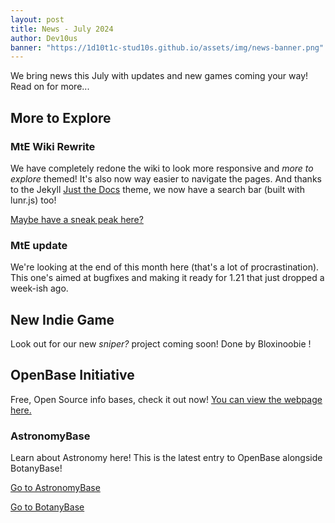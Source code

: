 ```yaml
---
layout: post
title: News - July 2024
author: Dev10us
banner: "https://1d10t1c-stud10s.github.io/assets/img/news-banner.png"
---
```


We bring news this July with updates and new games coming your way!
Read on for more...

## More to Explore

### MtE Wiki Rewrite

We have completely redone the wiki to look more responsive and _more to explore_ themed! It's also now way easier to navigate the pages. And thanks to the Jekyll [Just the Docs](https://just-the-docs.com) theme, we now have a search bar (built with lunr.js) too!

[Maybe have a sneak peak here?](https://more-to-explore.github.io)

### MtE update

We're looking at the end of this month here (that's a lot of procrastination).
This one's aimed at bugfixes and making it ready for 1.21 that just dropped a week-ish ago.

## New Indie Game

Look out for our new _sniper?_ project coming soon! Done by Bloxinoobie !

## OpenBase Initiative

Free, Open Source info bases, check it out now!
[You can view the webpage here.](https://openbase.obl.ong)

### AstronomyBase

Learn about Astronomy here! This is the latest entry to OpenBase alongside BotanyBase!

[Go to AstronomyBase](https://astrnonomybase.obl.ong)

[Go to BotanyBase](https://botanybase.obl.ong)
